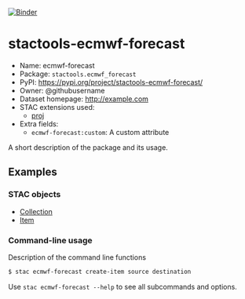 [![Binder](https://mybinder.org/badge_logo.svg)](https://mybinder.org/v2/gh/stactools-packages/ecmwf-forecast/main?filepath=docs/installation_and_basic_usage.ipynb)

# stactools-ecmwf-forecast

- Name: ecmwf-forecast
- Package: `stactools.ecmwf_forecast`
- PyPI: https://pypi.org/project/stactools-ecmwf-forecast/
- Owner: @githubusername
- Dataset homepage: http://example.com
- STAC extensions used:
  - [proj](https://github.com/stac-extensions/projection/)
- Extra fields:
  - `ecmwf-forecast:custom`: A custom attribute

A short description of the package and its usage.

## Examples

### STAC objects

- [Collection](examples/collection.json)
- [Item](examples/item/item.json)

### Command-line usage

Description of the command line functions

```bash
$ stac ecmwf-forecast create-item source destination
```

Use `stac ecmwf-forecast --help` to see all subcommands and options.

